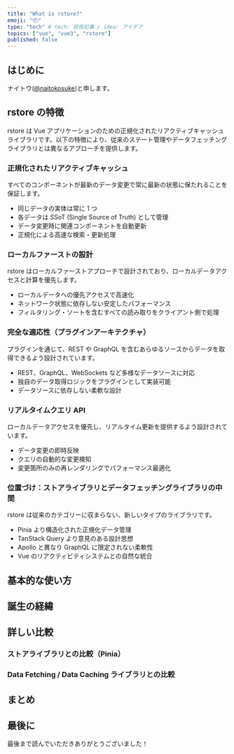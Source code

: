 ```yaml
---
title: "What is rstore?"
emoji: "📦"
type: "tech" # tech: 技術記事 / idea: アイデア
topics: ["vue", "vue3", "rstore"]
published: false
---
```


## はじめに

ナイトウ([@naitokosuke](https://twitter.com/naitokosuke))と申します。

<!-- 記事のモチベーションを書く -->

## rstore の特徴

rstore は Vue アプリケーションのための正規化されたリアクティブキャッシュライブラリです。以下の特徴により、従来のステート管理やデータフェッチングライブラリとは異なるアプローチを提供します。

### 正規化されたリアクティブキャッシュ

すべてのコンポーネントが最新のデータ変更で常に最新の状態に保たれることを保証します。

- 同じデータの実体は常に 1 つ
- 各データは SSoT (Single Source of Truth) として管理
- データ変更時に関連コンポーネントを自動更新
- 正規化による高速な検索・更新処理

### ローカルファーストの設計

rstore はローカルファーストアプローチで設計されており、ローカルデータアクセスと計算を優先します。

- ローカルデータへの優先アクセスで高速化
- ネットワーク状態に依存しない安定したパフォーマンス
- フィルタリング・ソートを含むすべての読み取りをクライアント側で処理

### 完全な適応性（プラグインアーキテクチャ）

プラグインを通じて、REST や GraphQL を含むあらゆるソースからデータを取得できるよう設計されています。

- REST、GraphQL、WebSockets など多様なデータソースに対応
- 独自のデータ取得ロジックをプラグインとして実装可能
- データソースに依存しない柔軟な設計

### リアルタイムクエリ API

ローカルデータアクセスを優先し、リアルタイム更新を提供するよう設計されています。

- データ変更の即時反映
- クエリの自動的な変更検知
- 変更箇所のみの再レンダリングでパフォーマンス最適化

### 位置づけ：ストアライブラリとデータフェッチングライブラリの中間

rstore は従来のカテゴリーに収まらない、新しいタイプのライブラリです。

- Pinia より構造化された正規化データ管理
- TanStack Query より意見のある設計思想
- Apollo と異なり GraphQL に限定されない柔軟性
- Vue のリアクティビティシステムとの自然な統合

## 基本的な使い方

<!-- セットアップや導入手順を調べて整理する -->

## 誕生の経緯

<!-- なぜこのライブラリが作られたのかを調べる -->
<!-- Vue/Nuxt における既存デファクトとの関係を整理する -->
<!-- デファクトが存在しない領域に挑む意義を示す -->

## 詳しい比較

### ストアライブラリとの比較（Pinia）

### Data Fetching / Data Caching ライブラリとの比較

<!-- Pinia Colada, Apollo Client, TanStack Query との比較 -->

## まとめ

<!-- rstore の位置づけを整理する -->

## 最後に

<!-- 所感と今後の展望 -->

最後まで読んでいただきありがとうございました！

